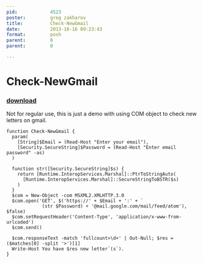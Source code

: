 ```yaml
---
pid:            4523
poster:         greg zakharov
title:          Check-NewGmail
date:           2013-10-16 09:23:43
format:         posh
parent:         0
parent:         0

---
```


# Check-NewGmail

### [download](4523.ps1)

Not for regular use, this is just a demo with using COM object to check new letters on gmail.

```posh
function Check-NewGmail {
  param(
    [String]$Email = (Read-Host "Enter your email"),    
    [Security.SecureString]$Password = (Read-Host "Enter email password" -as)
  )
  
  function str([Security.SecureString]$s) {
    return [Runtime.InteropServices.Marshal]::PtrToStringAuto(
      [Runtime.InteropServices.Marshal]::SecureStringToBSTR($s)
    )
  }
  $com = New-Object -com MSXML2.XMLHTTP.3.0
  $com.open('GET', $('https://' + $Email + ':' + `
             (str $Password) + '@mail.google.com/mail/feed/atom'), $false)
  $com.setRequestHeader('Content-Type', 'application/x-www-from-urlcoded')
  $com.send()
  
  $com.responseText -match 'fullcount>\d+' | Out-Null; $res = ($matches[0] -split '>')[1]
  Write-Host You have $res new letter`(s`).
}
```
